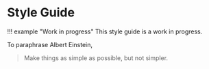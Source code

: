 # Style Guide

!!! example "Work in progress"
    This style guide is a work in progress.  

To paraphrase Albert Einstein,
> Make things as simple as possible, but not simpler.      
